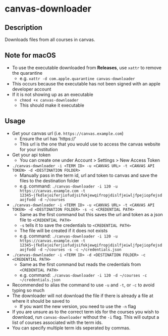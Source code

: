 # canvas-downloader

## Description
Downloads files from all courses in canvas.

## Note for macOS
- To use the executable downloaded from **Releases**, use `xattr` to remove the quarantine
    - e.g. `xattr -d com.apple.quarantine canvas-downloader`
- This occurs because the executable has not been signed with an apple developer account
- If it is not showing up as an executable
    - `chmod +x canvas-downloader`
    - This should make it executable

## Usage
- Get your canvas url (i.e. `https://canvas.example.com`)
    - Ensure the url has 'https://'
    - This url is the one that you would use to access the canvas website for your institution
- Get your api token
    - You can create one under Account > Settings > New Access Token
- `./canvas-downloader -i <TERM ID> -u <CANVAS URL> -t <CANVAS API TOKEN> -d <DESTINATION FOLDER>`
    - Manually pass in the term id, url and token to canvas and save the files to the destination folder
    - e.g. command: `./canvas-downloader -i 120 -u https://canvas.example.com -t 12345~jfkdlejoiferjiofudjsifokjewqifropjdislfjeiwljfpejiopfejsdaojfodd -d ~/courses`
- `./canvas-downloader -i <TERM ID> -u <CANVAS URL> -t <CANVAS API TOKEN> -d <DESTINATION FOLDER> -s -c <CREDENTIAL PATH>`
    - Same as the first command but this saves the url and token as a json file to `<CREDENTIAL PATH>`
    - `-s` tells it to save the credentials to `<CREDENTIAL PATH>`
    - The file will be created if it does not exists
    - e.g. command: `./canvas-downloader -i 120 -u https://canvas.example.com -t 12345~jfkdlejoiferjiofudjsifokjewqifropjdislfjeiwljfpejiopfejsdaojfodd -d ~/courses -s -c ~/credentials.json`
- `./canvas-downloader -i <TERM ID> -d <DESTINATION FOLDER> -c <CREDENTIAL PATH>`
    - Same as the first command but reads the credentials from `<CREDENTIAL PATH>`
    - e.g. command: `./canvas-downloader -i 120 -d ~/courses -c ~/credentials.json`
- Recommended to alias the command to use `-u` and `-t`, or `-c` to avoid typing so much
- The downloader will not download the file if there is already a file at where it should be saved to
    - If you want the new version, you need to use the `-n` flag
- If you are unsure as to the correct term ids for the courses you wish to download, run `canvas-downloader` without the `-i` flag. This will output a list of courses associated with the term ids.
- You can specify multiple term ids seperated by commas. 
